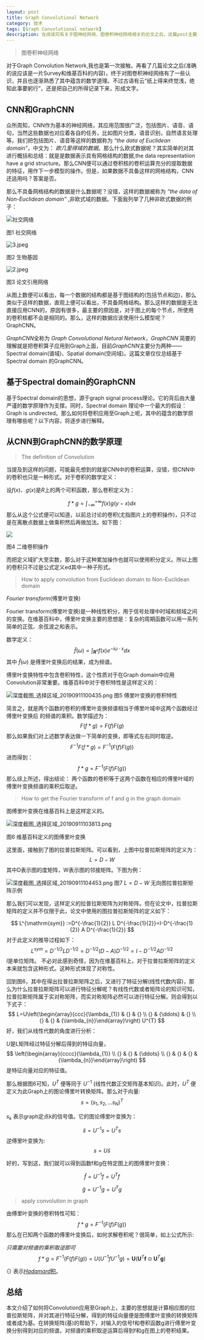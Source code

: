 ```yaml
---
layout: post
title: Graph Convolutional Network
category: 技术
tags: [Graph Convolutional network]
description: 在阅读完有关于图神经网络、图卷积神经网络相关的论文之后，这篇post主要是对图卷积神经网络进行总结。
---
```

<head>
    <script src="https://cdn.mathjax.org/mathjax/latest/MathJax.js?config=TeX-AMS-MML_HTMLorMML" type="text/javascript"></script>
    <script type="text/x-mathjax-config">
        MathJax.Hub.Config({
            tex2jax: {
            skipTags: ['script', 'noscript', 'style', 'textarea', 'pre'],
            inlineMath: [['$','$']]
            }
        });
    </script>
</head>

> 图卷积神经网络

对于Graph Convolution Network,我也是第一次接触，再看了几篇论文之后(准确的说应该是一片Survey和维基百科的内容)，终于对图卷积神经网络有了一些认识，并且也逐渐熟悉了其中蕴含的数学道理。不过古语有云“纸上得来终觉浅，绝知此事要躬行”，还是把自己的所得记录下来，形成文字。

## CNN和GraphCNN

众所周知，CNN作为基本的神经网络，其应用范围很广泛，包括图片、语音、语句，当然这些数据也对应着各自的任务，比如图片分类，语音识别，自然语言处理等。我们把包括图片、语音等这样的数据称为 *“the data of Euclidean domain”*，中文为： *欧几里得域的数据*。那么什么欧式数据呢？其实简单的对其进行概括和总结：就是是数据表示具有网格结构的数据,the data representatiion have a grid structure。那么CNN便可以通过卷积核的卷积运算充分的提取数据的特征，用作下一步模型的操作。但是，如果数据不具备这样的网格结构，CNN还适用吗？答案是否。

那么不具备网格结构的数据是什么数据呢？没错，这样的数据被称为 *“the data of Non-Euclidean domain”* ,非欧式域的数据。下面我列举了几种非欧式数据的例子：


![社交网络](https://ws1.sinaimg.cn/large/006CCxP6gy1g6urgp7jlfj30ae03raa2.jpg)

图1 社交网络

![3.jpeg](https://ws1.sinaimg.cn/large/006CCxP6ly1g6uriydy35j308504smx6.jpg)

图2 生物基因

![2.jpeg](https://ws1.sinaimg.cn/large/006CCxP6ly1g6urjh6i8vj308k04kdfs.jpg)

图3 论文引用网络



从图上数便可以看出，每一个数据的结构都是基于图结构的(包括节点和边)，那么类似于这样的数据，直观上便可以看出，不具备网格结构。那么这样的数据是无法直接应用CNN的，原因有很多，最主要的原因是，对于图上的每个节点，所使用的卷积核都不会是相同的。那么，这样的数据应该使用什么模型呢？GraphCNN。

*GraphCNN*全称为 *Graph Convolutional Netural Network*，*GraphCNN* 简要的理解就是把卷积算子应用到Graph上面，目前*GraphCNN*主要分为两种——Spectral domain(谱域)、Spatial domain(空间域)。这篇文章仅仅总结基于Spectral domain 的GraphCNN。


## 基于Spectral domain的GraphCNN
基于Spectral domain的思想，源于graph signal process理论。它的背后由大量严谨的数学原理作为支撑。同时，Spectral domain 理论中一个最大的假设：Graph is undirected。那么如何将卷积应用至Graph上呢，其中的蕴含的数学原理有哪些呢？以下内容，将逐步进行解释。

## 从CNN到GraphCNN的数学原理

>The definition of Convolution

当提及到这样的问题，可能最先想到的就是CNN中的卷积运算，没错，但CNN中的卷积也只是一种形式。对于卷积的数学定义：

设$f(x)$、$g(x)$是$R$上的两个可积函数，那么卷积定义为：

$$
f*g = \int_{-\infty}^{+\infty}f(x)g(y-x)dx
$$
那么从这个公式便可以知道，以前总讨论的卷积(尤指图片上的卷积操作)，只不过是在离散点数据上做乘积然后再做加法。如下图：


![](https://pic1.zhimg.com/50/v2-15fea61b768f7561648dbea164fcb75f_hd.webp)

图4 二维卷积操作


而把定义域扩大至实数，那么对于这种累加操作也就可以使用积分定义。所以上图的卷积只不过是公式定义ed其中一种子形式。

> How to apply convolution from Euclidean domain to Non-Euclidean domain

*Fourier transform*(傅里叶变换)

Fourier transform(傅里叶变换)是一种线性积分，用于信号处理中时域和频域之间的变换。在维基百科中，傅里叶变换主要的思想是：复杂的周期函数可以用一系列简单的正弦、余弦波之和表示。

数学定义：
$$
\hat{f}(\omega)=\int_{\mathbf{R}^{n}} f(x) e^{-i \omega \cdot x} d x
$$
其中 $\hat{f}(\omega)$ 是傅里叶变换后的结果，成为频谱。

傅里叶变换特性中包含卷积特性，这个性质对于在Graph domain中应用Convolution非常重要。维基百科中对于卷积特性是这样定义的：


![深度截图_选择区域_20190911100435.png](https://ws1.sinaimg.cn/large/006CCxP6gy1g6vcnl2ho1j319a068407.jpg)
图5 傅里叶变换的卷积特性




简言之，就是两个函数的卷积的傅里叶变换频谱相当于傅里叶域中这两个函数经过傅里叶变换后
的频谱的乘积。数学描述为：
$$
F(f*g) = F(f)F(g)
$$
那么如果我们对上述数学表达做一下简单的变换，即等式左右同时取逆。
$$
F^{-1}F(f*g) = F^{-1}(F(f)F(g))
$$
进而得到：
$$
f*g =  F^{-1}(F(f)F(g))
$$
那么综上所述，得出结论：
两个函数的卷积等于这两个函数在相应的傅里叶域的傅里叶变换频谱的乘积后取逆。

> How to get the Fourier transform of f and g in the graph domain

图傅里叶变换在维基百科上是这样定义的。


![深度截图_选择区域_20190911103813.png](https://ws1.sinaimg.cn/large/006CCxP6gy1g6vdmb0tbdj31550j3tbf.jpg)

图6 维基百科定义的图傅里叶变换


这里面，接触到了图的拉普拉斯矩阵。可以看到，上图中拉普拉斯矩阵的定义为：
$$
L = D - W 
$$
其中D表示图的度矩阵，W表示图的邻接矩阵。下图为例：


![深度截图_选择区域_20190911104453.png](https://ws1.sinaimg.cn/large/006CCxP6ly1g6vdt9hux9j31450bkmz8.jpg)
图7 $L = D - W$ 无向图拉普拉斯矩阵示例


那么我们可以发现，这样定义的拉普拉斯矩阵为对称矩阵。但在论文中，拉普拉斯矩阵的定义并不仅限于此，论文中使用的图拉普拉斯矩阵的定义如下：

$$
L^{\mathrm{sym}} :=D^{-\frac{1}{2}} L D^{-\frac{1}{2}}=I-D^{-\frac{1}{2}} A D^{-\frac{1}{2}}
$$
对于此定义的推导过程如下：
$$
L^{sym} = D^{-1/2}LD^{-1/2}=D^{-1/2}(D-A)D^{-1/2}=I-D^{-1/2}AD^{-1/2}  
$$
$I$是单位矩阵。
不必对此感到奇怪，因为在维基百科上，对于拉普拉斯矩阵的定义本来就包含这种形式。这种形式体现了对称性。

回到图6，其中在得出拉普拉斯矩阵之后，又进行了特征分解(线性代数内容)，那么为什么拉普拉斯矩阵可以进行特征分解呢？有线性代数或者矩阵论的知识可知，拉普拉斯矩阵属于实对称矩阵，而实对称矩阵必然可以进行特征分解。则会得到以下式子：
$$
L=U\left(\begin{array}{ccc}{\lambda_{1}} & {} & {} \\ {} & {\ddots} & {} \\ {} & {} & {\lambda_{n}}\end{array}\right) U^{T}
$$
好，我们从线性代数的角度进行分析：

$U$是L矩阵经过特征分解后得到的特征向量，
$$
\left(\begin{array}{cccc}{\lambda_{1}} \\ {} & {} & {\ddots} \\ {} & {} & {} & {\lambda_{n}}\end{array}\right)
$$
是特征向量对应的特征值。

那么根据图6可知，$U^T$ 便等同于 $U^{-1}$ (线性代数正交矩阵基本知识)。此时，$U^T$ 便定义为此Graph上的图论傅里叶转换矩阵。那么对于向量:
$$
s=\left(s_{1}, s_{2}, \ldots s_{N}\right)^{T}
$$

$s_k$ 表示graph定点k的信号值。它的图论傅里叶变换为：

$$
\hat{s}=U^{-1}s=U^{T}s
$$
逆傅里叶变换为:
$$
s = U\hat{s}
$$

好的，写到这，我们就可以得到函数f和g在特定图上的图傅里叶变换：

$$
\hat{f}=U^{-1}f=U^{T}f
$$

$$
\hat{g}=U^{-1}g=U^{T}g
$$

>apply convolution in graph

由傅里叶变换的卷积特性可知：
$$
f*g =  F^{-1}(F(f)F(g))
$$
那么在已知两个函数的傅里叶变换后，如何求解卷积呢？很简单，如上公式所示:

*_只需要对频谱的乘积取逆即可_*
$$
f*g =  F^{-1}(F(f)F(g))=U(U^{-1}fU^{-1}g)=
\mathbf{U}\left(\mathbf{U}^{T} \mathbf{f} \odot \mathbf{U}^{T} \mathbf{g}\right)
$$

$\odot$ 表示[*Hadamard*积](https://en.wikipedia.org/wiki/Hadamard_product_(matrices))。

## 总结
本文介绍了如何将Convolution应用至Graph上，主要的思想就是计算相应图的拉普拉斯矩阵，并对其进行特征分解，得到的特征向量便是图傅里叶变换的转换矩阵或者成为基。在转换矩阵(基)的帮助下，对输入的信号f和卷积函数g进行傅里叶变换分别得到对应的频谱。对频谱的乘积取逆运算后得到f和g在图上的卷积结果。



